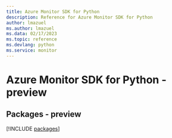 ```yaml
---
title: Azure Monitor SDK for Python
description: Reference for Azure Monitor SDK for Python
author: lmazuel
ms.author: lmazuel
ms.data: 02/17/2023
ms.topic: reference
ms.devlang: python
ms.service: monitor
---
```

# Azure Monitor SDK for Python - preview
## Packages - preview
[!INCLUDE [packages](monitor-index.md)]